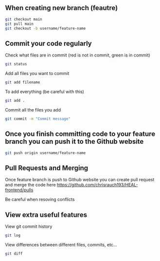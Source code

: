 ## When creating new branch (feautre)
```bash
git checkout main
git pull main
git checkout -b username/feature-name
```

## Commit your code regularly
Check what files are in commit (red is not in commit, green is in commit)
```bash
git status
```

Add all files you want to commit
```bash
git add filename
```

To add everything (be careful with this)
```bash
git add .
```

Commit all the files you add
```bash
git commit -m "Commit message"
```

## Once you finish committing code to your feature branch you can push it to the Github website
```bash
git push origin username/feature-name
```

## Pull Requests and Merging
Once feature branch is push to Github website you can create pull request and merge the code here https://github.com/chrisrauch193/HEAL-frontend/pulls

Be careful when resoving conflicts

## View extra useful features
View git commit history
```bash
git log
```

View differences between different files, commits, etc...
```bash
git diff
```